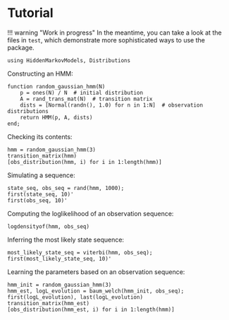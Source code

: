 # Tutorial

!!! warning "Work in progress"
    In the meantime, you can take a look at the files in `test`, which demonstrate more sophisticated ways to use the package.

```@repl tuto
using HiddenMarkovModels, Distributions
```

Constructing an HMM:

```@repl tuto
function random_gaussian_hmm(N)
    p = ones(N) / N  # initial distribution
    A = rand_trans_mat(N)  # transition matrix
    dists = [Normal(randn(), 1.0) for n in 1:N]  # observation distributions
    return HMM(p, A, dists)
end;
```

Checking its contents:

```@repl tuto
hmm = random_gaussian_hmm(3)
transition_matrix(hmm)
[obs_distribution(hmm, i) for i in 1:length(hmm)]
```

Simulating a sequence:

```@repl tuto
state_seq, obs_seq = rand(hmm, 1000);
first(state_seq, 10)'
first(obs_seq, 10)'
```

Computing the loglikelihood of an observation sequence:

```@repl tuto
logdensityof(hmm, obs_seq)
```

Inferring the most likely state sequence:

```@repl tuto
most_likely_state_seq = viterbi(hmm, obs_seq);
first(most_likely_state_seq, 10)'
```

Learning the parameters based on an observation sequence:

```@repl tuto
hmm_init = random_gaussian_hmm(3)
hmm_est, logL_evolution = baum_welch(hmm_init, obs_seq);
first(logL_evolution), last(logL_evolution)
transition_matrix(hmm_est)
[obs_distribution(hmm_est, i) for i in 1:length(hmm)]
```
